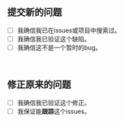 ## 提交新的问题
- [ ] 我确信我已在issues或项目中搜索过。
- [ ] 我确信我已验证这个缺陷。
- [ ] 我确信这不是一个暂时的bug。

 
## 修正原来的问题
- [ ] 我确信我已验证这个修正。
- [ ] 我保证能**跟踪**这个issues。
